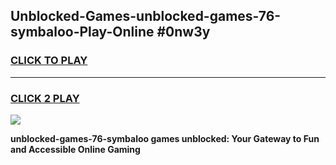 
## Unblocked-Games-unblocked-games-76-symbaloo-Play-Online #0nw3y
<h3>
<a href="https://news.freeplayer.one?title=unblocked-games-76-symbaloo&ref=3">CLICK TO PLAY</a></h3>
<hr>

<h3>
<a href="https://news.freeplayer.one?title=unblocked-games-76-symbaloo&ref=3">CLICK 2 PLAY</a>
  
</h3>

<a href="https://news.freeplayer.one?title=unblocked-games-76-symbaloo&ref=3"><img src="https://clearcache.store/games.png"></a>


**unblocked-games-76-symbaloo games unblocked: Your Gateway to Fun and Accessible Online Gaming**
